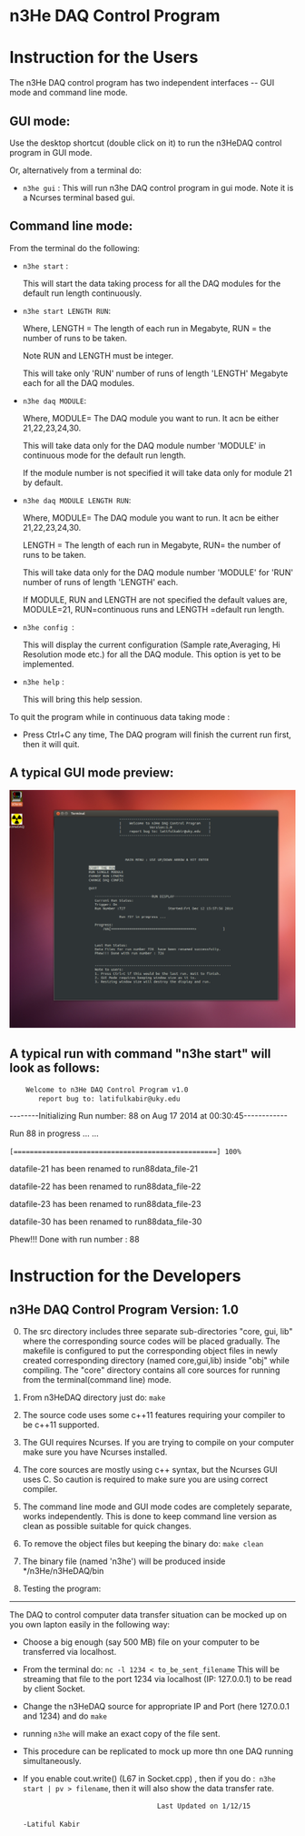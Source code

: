  n3He DAQ Control Program
===============================


Instruction for the Users
==================================

The n3He DAQ control program has two independent interfaces --  GUI mode and command line mode.

GUI mode:
----------

Use the desktop shortcut (double click on it) to run the n3HeDAQ control program in GUI mode.

Or, alternatively from a terminal do:

* `n3he gui` :
    This will run n3he DAQ control program in gui mode. Note it is a Ncurses terminal based gui.


Command line mode:
--------------------

From the terminal do the following:
 
* `n3he start` :

  This will start the data taking process for all the DAQ modules for the default run length continuously.

* `n3he start LENGTH RUN`: 

   Where, LENGTH = The length of each run in Megabyte, RUN = the number of runs to be taken.
   
   Note RUN and LENGTH must be integer.
   
   This will take only 'RUN' number of runs of length 'LENGTH' Megabyte each for all the DAQ modules.


* `n3he daq MODULE`:

    Where, MODULE= The DAQ module you want to run. It acn be either 21,22,23,24,30.
    
    This will take data only for the DAQ module number 'MODULE' in continuous mode for the default run length.
    
    If the module number is not specified it will take data only for module 21 by default.       

* `n3he daq MODULE LENGTH RUN`:

    Where, MODULE= The DAQ module you want to run. It acn be either 21,22,23,24,30.
    
     LENGTH = The length of each run in Megabyte, RUN= the number of runs to be taken. 
           
    This will take data only for the DAQ module number 'MODULE' for 'RUN' number of runs of length 'LENGTH' each.
    
    If MODULE, RUN and LENGTH are not specified the default values are, MODULE=21, RUN=continuous runs and LENGTH =default run length.       

* `n3he config `:

    This will display the current configuration (Sample rate,Averaging, Hi Resolution mode etc.) for all the DAQ module.
    This option is yet to be implemented.

* `n3he help` :
 
   This will bring this help session. 

To quit the program while in continuous data taking mode :

- Press Ctrl+C any time, The DAQ program will finish the current run first, then it will quit.

A typical GUI mode preview:
-----------------------------
![](n3HeDAQ_demo.png "n3HeDAQ Control Program")


A typical run with command "n3he start" will look as follows:
--------------------------------------------------------------


        Welcome to n3He DAQ Control Program v1.0  
           report bug to: latifulkabir@uky.edu
  
--------Initializing Run number: 88 on Aug 17 2014 at 00:30:45------------

Run 88 in progress ... ... 

`[==================================================] 100% `

datafile-21 has been renamed to run88data_file-21

datafile-22 has been renamed to run88data_file-22

datafile-23 has been renamed to run88data_file-23

datafile-30 has been renamed to run88data_file-30


Phew!!! Done with run number : 88




Instruction for the Developers
=================================

n3He DAQ Control Program  Version: 1.0
---------------------------------------

 0. The src directory includes three separate sub-directories "core, gui, lib" where the corresponding source codes will be placed gradually.
The makefile is configured to put the corresponding object files in newly created corresponding directory (named core,gui,lib) inside "obj" while compiling. The "core" directory contains all core sources for running from the terminal(command line) mode.

 1. From n3HeDAQ directory just do: `make`

 2. The source code uses some c++11 features requiring your compiler to be c++11 supported.

 3. The GUI requires Ncurses. If you are trying to compile on your computer make sure you have Ncurses installed.

 4. The core sources are mostly using c++ syntax, but the Ncurses GUI uses C. So caution is required to make sure you are using correct 
    compiler.

 4. The command line mode and GUI mode codes are completely separate, works independently. This is done to keep command line version 
    as clean as possible suitable for quick changes.

 5. To remove the object files but keeping the binary do: `make clean`

 6. The binary file (named 'n3he') will be produced inside */n3He/n3HeDAQ/bin

 
 5. Testing the program:
-------------------------------
The DAQ to control computer data transfer situation can be mocked up on you own lapton easily in the following way:
 * Choose a big enough (say 500 MB) file on your computer to be transferred via localhost.
 * From the terminal do: `nc -l 1234 < to_be_sent_filename`
   This will be streaming that file to the port 1234 via localhost (IP: 127.0.0.1) to be read by client Socket.
 * Change the n3HeDAQ source for appropriate IP and Port (here 127.0.0.1 and 1234) and do `make`
 * running `n3he` will make an exact copy of the file sent.
 * This procedure can be replicated to mock up more thn one DAQ running simultaneously. 

 * If you enable cout.write() (L67 in Socket.cpp) , then if you do :` n3he start | pv > filename`, then it will also show the data transfer rate.


										Last Updated on 1/12/15
                                                                                 -Latiful Kabir

